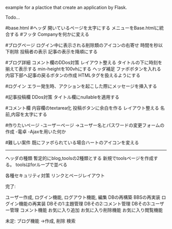 example for a plactice that create an application by Flask.

Todo...

#base.html
#ヘッダ
開いているページを太字にする
メニューをBase.htmlに統合する
#フッタ
Companyを何かに変える

#ブログページ
ログイン中に表示される削除類のアイコンの右寄せ
時間を秒以下削除
投稿者の表示
記事の表示を降順にする

#ブログ詳細
コメント欄のDDos対策
レイアウト整える
タイトルの下に時刻を揃えて表示する
min-heightを100vhにする
ヘッダ補足
ファボボタンを入れる
内容下部へ記事の戻るボタンの作成
HTMLタグを扱えるようにする

#ログイン
エラー発生時、アクションを起こした際にメッセージを挿入する

#記事投稿欄
DDos対策
タイトル欄にnullableを適用する

#コメント欄
内容欄のtextarea化
投稿ボタンに余白を作る
レイアウト整える
名前,内容を太字にする

#作りたいページ
-ユーザーページ
→ユーザー名とパスワードの変更フォームの作成
-電卓
-Ajaxを用いた何か

#難しい案件
既にファボられている場合ハートのアイコンを変える

---

ヘッダの種類
暫定的にblog,toolsの2種類とする
新規でtoolsページを作成する。
toolsはforループで並べる

各種セキュリティ対策
リンクとページレイアウト



完了:

ユーザー作成,
ログイン機能,
ログアウト機能,
編集
DBの再構築
BBSの再実装
ログイン機能の再実装
DBその1:主題管理
DBその2:コメント管理
DBその3:ユーザー管理
コメント機能
お気に入り追加
お気に入り削除機能
お気に入り閲覧機能


未定:
ブログ機能
→作成,
削除
検索